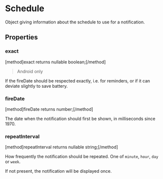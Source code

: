 # Schedule

Object giving information about the schedule to use for a notification.

## Properties

### exact
[method]exact returns nullable boolean;[/method]

> Android only

If the fireDate should be respected exactly, i.e. for reminders, or if it can deviate slightly to save battery.

### fireDate
[method]fireDate returns number;[/method]

The date when the notification should first be shown, in milliseconds since 1970.

### repeatInterval
[method]repeatInterval returns nullable string;[/method]

How frequently the notification should be repeated.  One of `minute`, `hour`, `day` or `week`.

If not present, the notification will be displayed once.